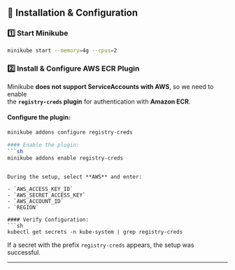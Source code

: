 ## 🔧 Installation & Configuration

### **1️⃣ Start Minikube**
```sh
minikube start --memory=4g --cpus=2
```

### **2️⃣ Install & Configure AWS ECR Plugin**
Minikube **does not support ServiceAccounts with AWS**, so we need to enable  
the **`registry-creds` plugin** for authentication with **Amazon ECR**.

#### Configure the plugin:
```sh
minikube addons configure registry-creds

#### Enable the plugin:
```sh
minikube addons enable registry-creds
```


```

During the setup, select **AWS** and enter:

- `AWS_ACCESS_KEY_ID`
- `AWS_SECRET_ACCESS_KEY`
- `AWS_ACCOUNT_ID`
- `REGION`

#### Verify Configuration:
```sh
kubectl get secrets -n kube-system | grep registry-creds
```
If a secret with the prefix `registry-creds` appears, the setup was successful.

---